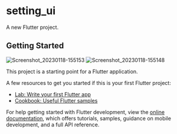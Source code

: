 # setting_ui

A new Flutter project.

## Getting Started
![Screenshot_20230118-155153](https://user-images.githubusercontent.com/113037698/213249920-3f407b1b-1097-45ea-a9b6-cfb4a748cf8d.jpg)
![Screenshot_20230118-155148](https://user-images.githubusercontent.com/113037698/213249935-0558b837-93e4-480e-a6dc-ebaf8334a688.jpg)

This project is a starting point for a Flutter application.

A few resources to get you started if this is your first Flutter project:

- [Lab: Write your first Flutter app](https://docs.flutter.dev/get-started/codelab)
- [Cookbook: Useful Flutter samples](https://docs.flutter.dev/cookbook)

For help getting started with Flutter development, view the
[online documentation](https://docs.flutter.dev/), which offers tutorials,
samples, guidance on mobile development, and a full API reference.
